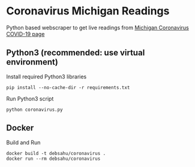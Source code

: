# Coronavirus Michigan Readings

Python based webscraper to get live readings from [Michigan Coronavirus COVID-19 page](https://www.michigan.gov/coronavirus)

## Python3 (recommended: use virtual environment)

Install required Python3 libraries

```
pip install --no-cache-dir -r requirements.txt
```

Run Python3 script

```
python coronavirus.py
```
## Docker

Build and Run

```
docker build -t debsahu/coronavirus .
docker run --rm debsahu/coronavirus
```